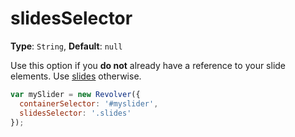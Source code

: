 # slidesSelector

**Type**: `String`, **Default**: `null`

Use this option if you **do not** already have a reference to your slide elements. Use [slides](slides.md) otherwise.

```javascript
var mySlider = new Revolver({
  containerSelector: '#myslider',
  slidesSelector: '.slides'
});
```